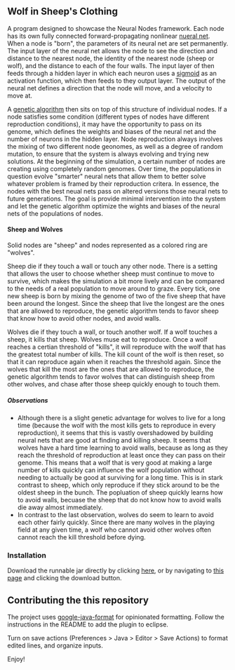 ## Wolf in Sheep's Clothing

A program designed to showcase the Neural Nodes framework.  Each node has its own fully connected forward-propagating nonlinear [nueral net](https://en.wikipedia.org/wiki/Artificial_neural_network).  When a node is "born", the parameters of its neural net are set permanently.  The input layer of the neural net allows the node to see the direction and distance to the nearest node, the identity of the nearest node (sheep or wolf), and the distance to each of the four walls.  The input layer of then feeds through a hidden layer in which each neuron uses a [sigmoid](https://en.wikipedia.org/wiki/Sigmoid_function) as an activation function, which then feeds to they output layer. The output of the neural net defines a direction that the node will move, and a velocity to move at.

A [genetic algorithm](https://en.wikipedia.org/wiki/Genetic_algorithm) then sits on top of this structure of individual nodes.  If a node satisfies some condition (different types of nodes have different reproduction conditions), it may have the opportunity to pass on its genome, which defines the weights and biases of the neural net and the number of neurons in the hidden layer.  Node reproduction always involves the mixing of two different node geonomes, as well as a degree of random mutation, to ensure that the system is always evolving and trying new solutions.  At the beginning of the simulation, a certain number of nodes are creating using completely random genomes.  Over time, the populations in question evolve "smarter" neural nets that allow them to better solve whatever problem is framed by their reproduction critera.  In essence, the nodes with the best neual nets pass on altered versions those neural nets to future generations.  The goal is provide minimal intervention into the system and let the genetic algorithm optimize the wights and biases of the neural nets of the populations of nodes.

#### Sheep and Wolves

Solid nodes are "sheep" and nodes represented as a colored ring are "wolves".

Sheep die if they touch a wall or touch any other node.  There is a setting that allows the user to choose whether sheep must continue to move to survive, which makes the simulation a bit more lively and can be compared to the needs of a real population to move around to graze.  Every tick, one new sheep is born by mixing the genome of two of the five sheep that have been around the longest.  Since the sheep that live the longest are the ones that are allowed to reproduce, the genetic algorithm tends to favor sheep that know how to avoid other nodes, and avoid walls.

Wolves die if they touch a wall, or touch another wolf.  If a wolf touches a sheep, it kills that sheep.  Wolves muse eat to reproduce.  Once a wolf reaches a certian threshold of "kills", it will reproduce with the wolf that has the greatest total number of kills.  The kill count of the wolf is then reset, so that it can reproduce again when it reaches the threshold again.  Since the wolves that kill the most are the ones that are allowed to reproduce, the genetic algorithm tends to favor wolves that can distinguish sheep from other wolves, and chase after those sheep quickly enough to touch them.

##### Observations

* Although there is a slight genetic advantage for wolves to live for a long time (because the wolf with the most kills gets to reproduce in every reproduction), it seems that this is vastly overshadowed by building neural nets that are good at finding and killing sheep.  It seems that wolves have a hard time learning to avoid walls, because as long as they reach the threshold of reproduction at least once they can pass on their genome.  This means that a wolf that is very good at making a large number of kills quickly can influence the wolf population without needing to actually be good at surviving for a long time.  This is in stark contrast to sheep, which only reproduce if they stick around to be the oldest sheep in the bunch.  The popluation of sheep quickly learns how to avoid walls, becuase the sheep that do not know how to avoid walls die away almost immediately.
* In contrast to the last observation, wolves do seem to learn to avoid each other fairly quickly.  Since there are many wolves in the playing field at any given time, a wolf who cannot avoid other wolves often cannot reach the kill threshold before dying.

### Installation

Download the runnable jar directly by clicking [here](https://github.com/j-krose/NeuralNodes/raw/master/WolfInSheepsClothing.jar), or by navigating to [this page](https://github.com/j-krose/NeuralNodes/blob/master/WolfInSheepsClothing.jar) and clicking the download button.

## Contributing the this repository

The project uses [google-java-format](https://github.com/google/google-java-format) for opinionated formatting. Follow
the instructions in the README to add the plugin to eclipse.

Turn on save actions (Preferences > Java > Editor > Save Actions) to format edited lines, and organize inputs.

Enjoy!
